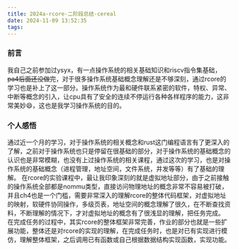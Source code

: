 ```yaml
---
title: 2024a-rcore-二阶段总结-cereal
date: 2024-11-09 13:52:35
tags:
---
```


### 前言

我自己之前参加过ysyx，有一点操作系统的相关基础知识和riscv指令集基础，~~pa4后面还没做完~~，对于很多操作系统基础概念理解还是不够深刻，通过rcore的学习也是补上了这一部分。操作系统作为最和硬件联系紧密的软件，特权、异常、中断等概念的引入，让cpu具有了安全的连续不停运行各种各样程序的能力，这非常美妙😄，这也是我学习操作系统的目的。

### 个人感悟

通过近一个月的学习，对于操作系统的相关概念和rust这门编程语言有了更深入的了解，之前对于操作系统也只是停留在很基础的部分，对于操作系统的基础概念的认识也是非常模糊，也没有上过操作系统的相关课程，通过这次的学习，也是对操作系统的基础概念（进程管理，地址空间，文件系统，并发等等）有了基础的理解。
在rcore的实验课程中，最让我印象深刻的就是虚拟地址部分，由于之前接触的操作系统全部都是nommu类型，直接访问物理地址的概念非常不容易被打破，并且ch4也是一个门槛，需要非常深入的理解rcore的整体代码框架，对虚拟地址的映射，软硬件协同操作，多级页表，地址空间的概念理解了很久，在不断查找资料，不断理解的情况下，才对虚拟地址的概念有了很浅显的理解，把任务完成。
在完成任务的过程中，其实rcore的整体框架非常完善，作业的部分也就是一些扩展功能，整体还是对rcore的实现的理解，在完成任务时，也是对已有实现进行模仿，理解整体框架，之后调用已有函数或自己根据数据结构实现函数，实现功能。
